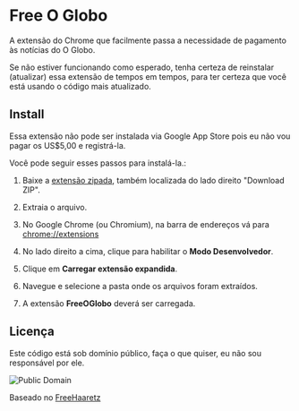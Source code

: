 # Free O Globo

A extensão do Chrome que facilmente passa a necessidade de pagamento às notícias do O Globo.

Se não estiver funcionando como esperado, tenha certeza de reinstalar (atualizar) essa extensão de tempos em tempos, para ter certeza que você está usando o código mais atualizado.

## Install

Essa extensão não pode ser instalada via Google App Store pois eu não vou pagar os US$5,00 e registrá-la.

Você pode seguir esses passos para instalá-la.:

 1. Baixe a [extensão zipada](https://github.com/achvaicer/free-oglobo/archive/master.zip), também localizada do lado direito "Download ZIP".

 2. Extraia o arquivo.

 3. No Google Chrome (ou Chromium), na barra de endereços vá para [chrome://extensions](chrome://extensions)

 4. No lado direito a cima, clique para habilitar o **Modo Desenvolvedor**.

 5. Clique em **Carregar extensão expandida**.

 6. Navegue e selecione a pasta onde os arquivos foram extraídos.

 7. A extensão **FreeOGlobo** deverá ser carregada.

## Licença

Este código está sob domínio público, faça o que quiser, eu não sou responsável por ele.

![Public Domain](https://i.creativecommons.org/p/mark/1.0/88x31.png)


Baseado no [FreeHaaretz](https://github.com/yuvadm/free-haaretz)
